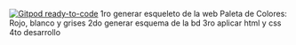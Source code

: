 [![Gitpod ready-to-code](https://img.shields.io/badge/Gitpod-ready--to--code-blue?logo=gitpod)](https://gitpod.io/#https://github.com/Naiceiry/Jona)
1ro
  generar esqueleto de la web
  Paleta de Colores: Rojo, blanco y grises
2do
  generar esquema de la bd
3ro
  aplicar html y css
4to
  desarrollo
